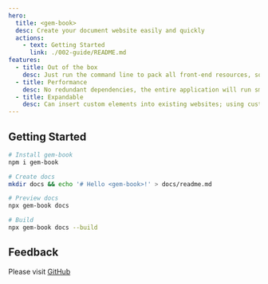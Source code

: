 ```yaml
---
hero:
  title: <gem-book>
  desc: Create your document website easily and quickly
  actions:
    - text: Getting Started
      link: ./002-guide/README.md
features:
  - title: Out of the box
    desc: Just run the command line to pack all front-end resources, so that all attention can be paid to document writing
  - title: Performance
    desc: No redundant dependencies, the entire application will run smoothly with streamlined code
  - title: Expandable
    desc: Can insert custom elements into existing websites; using custom elements can also customize display documents very conveniently
---
```


## Getting Started

```bash
# Install gem-book
npm i gem-book

# Create docs
mkdir docs && echo '# Hello <gem-book>!' > docs/readme.md

# Preview docs
npx gem-book docs

# Build
npx gem-book docs --build
```

## Feedback

Please visit [GitHub](https://github.com/mantou132/gem-book)
